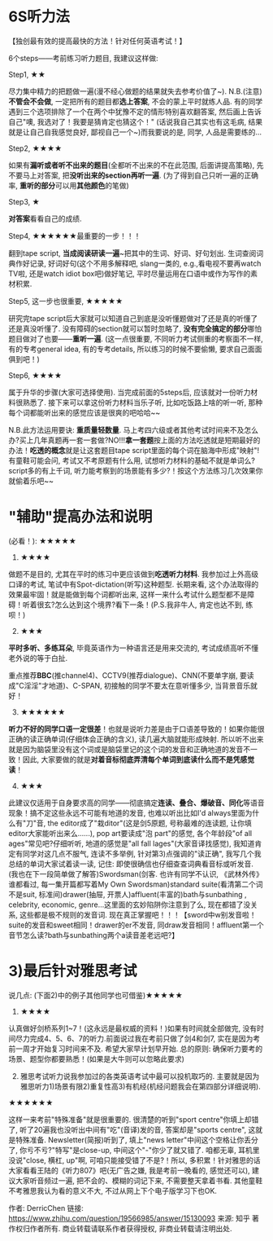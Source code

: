 
# 6S听力法

【独创最有效的提高最快的方法！针对任何英语考试！】

6个steps——考前练习听力题目, 我建议这样做: 

Step1, ★★

尽力集中精力的把题做一遍(漫不经心做题的结果就失去参考价值了~). N.B.(注意)**不管会不会做**, 一定把所有的题目都**选上答案**, 不会的蒙上平时就练人品. 有的同学遇到三个选项排除了一个在两个中犹豫不定的情形特别喜欢翻答案, 然后画上告诉自己"噢, 我选对了！我要是猜肯定也猜这个！" (话说我自己其实也有这毛病, 结果就是让自己自我感觉良好, 鄙视自己一个~)而我要说的是, 同学, 人品是需要练的...

Step2, ★★★★

如果有**漏听或者听不出来的题目**(全都听不出来的不在此范围, 后面讲提高策略), 先不要马上对答案, 把**没听出来的section再听一遍**. (为了得到自己只听一遍的正确率, **重听的部分**可以用**其他颜色**的笔做)

Step3, ★

**对答案**看看自己的成绩. 

Step4, ★★★★★★最重要的一步！！！

翻到tape script, **当成阅读研读一遍**~把其中的生词、好词、好句划出. 生词查阅词典作好记录, 好词好句(这个不用多解释吧, slang一类的, e.g.,看电视不要再watch TV啦, 还是watch idiot box吧)做好笔记, 平时尽量运用在口语中或作为写作的素材积累. 

Step5, 这一步也很重要, ★★★★★    

研究完tape script后大家就可以知道自己到底是没听懂题做对了还是真的听懂了还是真没听懂了. 没有障碍的section就可以暂时忽略了, **没有完全搞定的部分**哪怕题目做对了也要——**重听一遍**. (这一点很重要, 不同听力考试侧重的考察面不一样, 有的专考general idea, 有的专考details, 所以练习的时候不要偷懒, 要求自己面面俱到吧！)

Step6, ★★★★

属于升华的步骤(大家可选择使用). 当完成前面的5steps后, 应该就对一份听力材料很熟悉了. 接下来可以拿这份听力材料当乐子听, 比如吃饭路上啥的听一听, 那种每个词都能听出来的感觉应该是很爽的吧哈哈~~

N.B.此方法运用要诀: **重质量轻数量**. 马上考四六级或者其他考试时间来不及怎么办?买上几年真题再一套一套做?NO!!!**拿一套题**按上面的方法吃透就是短期最好的办法！**吃透的概念**就是让这套题目tape script里面的每个词在脑海中形成"映射"!有童鞋可能会问, 考试又不考原题有什么用, 试想听力材料的基础不就是单词么?script多的有上千词, 听力能考察到的场景能有多少?！按这个方法练习几次效果你就偷着乐吧~~

# "辅助"提高办法和说明

(必看！): ★★★★★

1) ★★★★

做题不是目的, 尤其在平时的练习中更应该做到**吃透听力材料**. 我参加过上外高级口译的考试, 笔试中有Spot-dictation(听写)这种题型. 长期来看, 这个办法取得的效果最牢固！就是能做到每个词都听出来, 这样一来什么考试什么题型都不是障碍！听着很玄?怎么达到这个境界?看下一条！(P.S.我非牛人, 肯定也达不到, 练呗！)

2) ★★★

**平时多听、多练耳朵**, 毕竟英语作为一种语言还是用来交流的, 考试成绩高听不懂老外说的等于白扯. 

重点推荐**BBC**(推channel4)、CCTV9(推荐dialogue)、CNN(不要单字崩, 要读成"C淫淫"才地道)、C-SPAN, 初接触的同学不要太在意听懂多少, 当背景音乐就好！

3) ★★★★★★

**听力不好的同学口语一定很差**！也就是说听力差是由于口语差导致的！如果你能很正确的读正确单词(仔细体会正确的含义), 读几遍大脑就能形成映射. 所以听不出来就是因为脑袋里没有这个词或是脑袋里记的这个词的发音和正确地道的发音不一致！因此, 大家要做的就是**对着音标彻底弄清每个单词到底读什么而不是凭感觉读**！

4) ★★★

此建议仅适用于自身要求高的同学——彻底搞定**连读、叠合、爆破音、同化**等语音现象！搞不定这些永远不可能有地道的发音, 也难以听出比如I'd always里面为什么有"刀"音, the editor成了"栽ditor"(这是剑5原题, 号称最难的连读题, 让你填editor大家能听出来么......), pop art要读成"泡 part"的感觉, 各个年龄段"of all ages"常见吧?仔细听听, 地道的感觉是"all fall lages"(大家音译找感觉), 我知道肯定有同学对这几点不服气, 连读不多举例, 针对第3)点强调的"读正确", 我写几个我总结的单词大家试着读一读, 记住: 即使很确信也仔细查查词典看音标或听发音. (我也在下一段简单做了解答)Swordsman(剑客. 也许有同学不认识, 《武林外传》谁都看过, 每一集开篇都写着My Own Swordsman)standard suite(看清第二个词不是suit, 标准间)drawer(抽屉, 开票人)affluent(丰富的)bath与sunbathing , celebrity, economic, genre...这里面的玄妙陷阱你注意到了么, 现在都错了没关系, 这些都是极不规则的发音词. 现在真正掌握吧！！！【sword中w别发音啦！suite的发音和sweet相同！drawer的er不发音, 同draw发音相同！affluent第一个音节怎么读?bath与sunbathing两个a读音差老远吧?】

# 3)最后针对雅思考试

说几点: (下面2)中的例子其他同学也可借鉴)★★★★★

1) ★★★★

认真做好剑桥系列1~7！(这永远是最权威的资料！)如果有时间就全部做完, 没有时间尽力完成4、5、6、7的听力.前面说过我在考前只做了剑4和剑7, 实在是因为考前一周才开始复习时间来不及. 希望大家早计划早开始. 总的原则: 确保听力要考的场景、题型你都要熟悉！(如果是大牛则可以忽略此要求)

2) 雅思考试听力说我参加过的各类英语考试中最可以投机取巧的. 主要就是因为雅思听力1)场景有限2)重复性高3)有机经(机经问题我会在第四部分详细说明). 

★★★★★★

这样一来考前"特殊准备"就是很重要的. 很清楚的听到"sport centre"你填上却错了, 听了20遍我也没听出中间有"吃"(音译)发的音, 答案却是"sports centre", 这就是特殊准备. Newsletter(简报)听到了, 填上"news letter"中间这个空格让你丢分了, 你亏不亏?"特写"是close-up, 中间这个"-"你少了就又错了. 咱都无辜, 耳机里没说"close, 横杠, up"啊, 可咱只能接受错了不是?！所以, 多积累！针对雅思的话大家看看王陆的《听力807》吧(无广告之嫌, 我是考前一晚看的, 感觉还可以), 建议大家听音频过一遍, 把不会的、模糊的词记下来, 不需要整天拿着书看. 其他童鞋不考雅思我认为看的意义不大, 不过从网上下个电子版学习下也OK.

作者: DerricChen
链接: https://www.zhihu.com/question/19566985/answer/15130093
来源: 知乎
著作权归作者所有. 商业转载请联系作者获得授权, 非商业转载请注明出处. 
